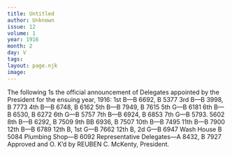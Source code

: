 ```yaml
---
title: Untitled
author: Unknown
issue: 12
volume: 1
year: 1916
month: 2
day: V
tags:
layout: page.njk
image:
---
```

The following 1s the official announcement of Delegates appointed by the President for the ensuing year, 1916:    1st B—B 6692, B 5377    3rd B—B 3998, B 7773    4th B—B 6748, B 6162    5th B—B 7949, B 7615    5th G—B 6181    6th B—B 6530, B 6272    6th G—B 5757    7th B—B 6924, B 6853    7th G—B 5793. 5602    8th B—B 6292, B 7509    9th BB 6936, B 7507    10th B—B 7495    11th B—B 7900    12th B—B 6789    12th B, 1st G—B 7662    12th B, 2d G—B 6947    Wash House B 5084    Plumbing Shop—B 6092    Representative Delegates—A 8432, B 7927    Approved and O. K’d by REUBEN C. McKenty, President.
